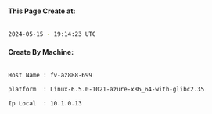 
   
#### This Page Create at:

```bash

2024-05-15 - 19:14:23 UTC

```

#### Create By Machine:

```bash

Host Name : fv-az888-699

platform  : Linux-6.5.0-1021-azure-x86_64-with-glibc2.35

Ip Local  : 10.1.0.13

```


